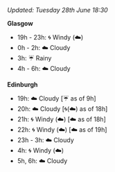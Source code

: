 *Updated: Tuesday 28th June 18:30*

**Glasgow**

* 19h - 23h: :cyclone: Windy (:cloud:)
* 0h - 2h: :cloud: Cloudy
* 3h: :umbrella: Rainy
* 4h - 6h: :cloud: Cloudy

**Edinburgh**

* 19h: :cloud: Cloudy [:umbrella: as of 9h]
* 20h: :cloud: Cloudy [:cyclone:(:cloud:) as of 18h]
* 21h: :cyclone: Windy (:cloud:) [:cloud: as of 18h]
* 22h: :cyclone: Windy (:cloud:) [:cloud: as of 19h]
* 23h - 3h: :cloud: Cloudy
* 4h: :cyclone: Windy (:cloud:)
* 5h, 6h: :cloud: Cloudy
